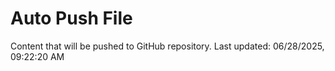 # Auto Push File

Content that will be pushed to GitHub repository.
Last updated: 06/28/2025, 09:22:20 AM